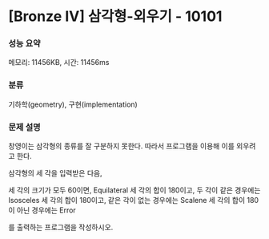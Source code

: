 # [Bronze IV] 삼각형-외우기 - 10101

### 성능 요약

메모리: 11456KB, 시간: 11456ms

### 분류

기하학(geometry), 구현(implementation)

### 문제 설명

창영이는 삼각형의 종류를 잘 구분하지 못한다. 따라서 프로그램을 이용해 이를 외우려고 한다.

삼각형의 세 각을 입력받은 다음, 


 세 각의 크기가 모두 60이면, Equilateral
 세 각의 합이 180이고, 두 각이 같은 경우에는 Isosceles
 세 각의 합이 180이고, 같은 각이 없는 경우에는 Scalene
 세 각의 합이 180이 아닌 경우에는 Error


를 출력하는 프로그램을 작성하시오.

